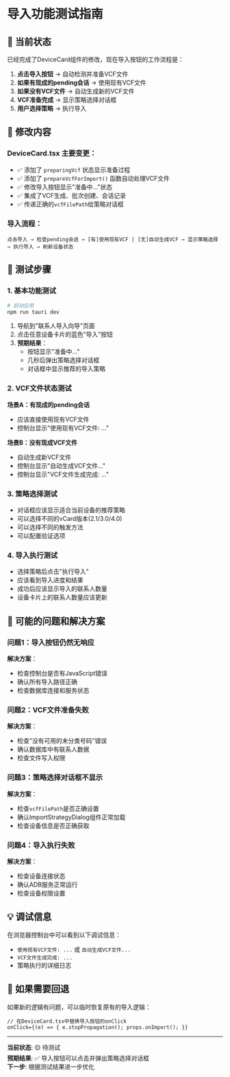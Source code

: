 # 导入功能测试指南

## 🎯 当前状态

已经完成了DeviceCard组件的修改，现在导入按钮的工作流程是：

1. **点击导入按钮** → 自动检测并准备VCF文件
2. **如果有现成的pending会话** → 使用现有VCF文件
3. **如果没有VCF文件** → 自动生成新的VCF文件
4. **VCF准备完成** → 显示策略选择对话框
5. **用户选择策略** → 执行导入

## 🔧 修改内容

### DeviceCard.tsx 主要变更：
- ✅ 添加了 `preparingVcf` 状态显示准备过程
- ✅ 添加了 `prepareVcfForImport()` 函数自动处理VCF文件
- ✅ 修改导入按钮显示"准备中..."状态
- ✅ 集成了VCF生成、批次创建、会话记录
- ✅ 传递正确的`vcfFilePath`给策略对话框

### 导入流程：
```
点击导入 → 检查pending会话 → [有]使用现有VCF | [无]自动生成VCF → 显示策略选择 → 执行导入 → 刷新设备状态
```

## 🧪 测试步骤

### 1. 基本功能测试
```bash
# 启动应用
npm run tauri dev
```

1. 导航到"联系人导入向导"页面
2. 点击任意设备卡片的蓝色"导入"按钮
3. **预期结果**：
   - 按钮显示"准备中..."
   - 几秒后弹出策略选择对话框
   - 对话框中显示推荐的导入策略

### 2. VCF文件状态测试
**场景A：有现成的pending会话**
- 应该直接使用现有VCF文件
- 控制台显示"使用现有VCF文件: ..."

**场景B：没有现成VCF文件**
- 自动生成新VCF文件
- 控制台显示"自动生成VCF文件..."
- 控制台显示"VCF文件生成完成: ..."

### 3. 策略选择测试
- 对话框应该显示适合当前设备的推荐策略
- 可以选择不同的vCard版本(2.1/3.0/4.0)
- 可以选择不同的触发方法
- 可以配置验证选项

### 4. 导入执行测试
- 选择策略后点击"执行导入"
- 应该看到导入进度和结果
- 成功后应该显示导入的联系人数量
- 设备卡片上的联系人数量应该更新

## 🚨 可能的问题和解决方案

### 问题1：导入按钮仍然无响应
**解决方案**：
- 检查控制台是否有JavaScript错误
- 确认所有导入路径正确
- 检查数据库连接和服务状态

### 问题2：VCF文件准备失败
**解决方案**：
- 检查"没有可用的未分类号码"错误
- 确认数据库中有联系人数据
- 检查文件写入权限

### 问题3：策略选择对话框不显示
**解决方案**：
- 检查`vcfFilePath`是否正确设置
- 确认ImportStrategyDialog组件正常加载
- 检查设备信息是否正确获取

### 问题4：导入执行失败
**解决方案**：
- 检查设备连接状态
- 确认ADB服务正常运行
- 检查设备权限设置

## 💡 调试信息

在浏览器控制台中可以看到以下调试信息：
- `使用现有VCF文件: ...` 或 `自动生成VCF文件...`
- `VCF文件生成完成: ...`
- 策略执行的详细日志

## 🔄 如果需要回退

如果新的逻辑有问题，可以临时恢复原有的导入逻辑：
```tsx
// 在DeviceCard.tsx中替换导入按钮的onClick
onClick={(e) => { e.stopPropagation(); props.onImport(); }}
```

---

**当前状态**: 🟡 待测试  
**预期结果**: ✅ 导入按钮可以点击并弹出策略选择对话框  
**下一步**: 根据测试结果进一步优化